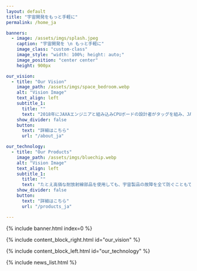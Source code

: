 ```yaml
---
layout: default
title: "宇宙開発をもっと手軽に"
permalink: /home_ja

banners:
  - image: /assets/imgs/splash.jpeg
    caption: "宇宙開発を \n もっと手軽に"
    image_class: "custom-class"
    image_style: "width: 100%; height: auto;"
    image_position: "center center"
    height: 900px

our_vision:
  - title: "Our Vision"
    image_path: /assets/imgs/space_bedroom.webp
    alt: "Vision Image"
    text_align: left
    subtitle_1:
      title: ""
      text: "2018年にJAXAエンジニアと組み込みCPUボードの設計者がタッグを組み、JAXA発ベンチャーとして発足しました。 誰でも月に行ける時代… そんな世の中を目指して我々は安価で高性能な宇宙用コンピュータを開発します。"
    show_divider: false
    button:
      text: "詳細はこちら"
      url: "/about_ja"

our_technology:
  - title: "Our Products"
    image_path: /assets/imgs/bluechip.webp
    alt: "Vision Image"
    text_align: left
    subtitle_1:
      title: ""
      text: "たとえ高価な耐放射線部品を使用しても、宇宙製品の故障を全て防ぐこともできず、貴重な宇宙でのミッションが一瞬で終了することもあります。Space Cubicsの製品は、国際宇宙ステーションで蓄積された技術を活用することで、信頼性と製品開発コスト削減の両立を実現します。"
    show_divider: false
    button:
      text: "詳細はこちら"
      url: "/products_ja"

---
```


{% include banner.html index=0 %}

{% include content_block_right.html id="our_vision" %}

{% include content_block_left.html id="our_technology" %}

{% include news_list.html %}